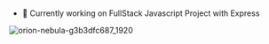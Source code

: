 ### 
- 🌱 Currently working on FullStack Javascript Project with Express

<!--
**Potoff/Potoff** is a ✨ _special_ ✨ repository because its `README.md` (this file) appears on your GitHub profile.

Here are some ideas to get you started:

- 🔭 I’m currently working on ...
- 🌱 I’m currently learning ...
- 👯 I’m looking to collaborate on ...
- 🤔 I’m looking for help with ...
- 💬 Ask me about ...
- 📫 How to reach me: ...
- 😄 Pronouns: ...

- ⚡ Fun fact: ...
-->


![orion-nebula-g3b3dfc687_1920](https://user-images.githubusercontent.com/98336974/164204307-1c41c0b4-94ab-4812-9183-85cd2873db3e.jpg)
